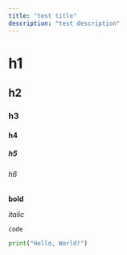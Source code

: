 ```yaml
---
title: "test title"
description: "test description"
---
```


[comment]: <> (TestMDXPageContent)

[comment]: <> (TODO: test frontmatter library)

# h1

## h2

### h3

#### h4

##### h5

###### h6

**bold**

_italic_

`code`

```py
print("Hello, World!")
```
